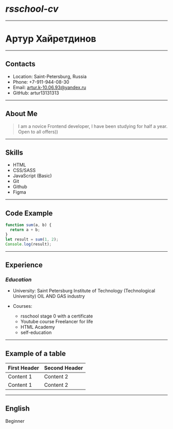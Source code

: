 # **_rsschool-cv_**

---

# Артур Хайретдинов

---

## Contacts

- Location: Saint-Petersburg, Russia
- Phone: +7-911-944-08-30
- Email: artur.k-10.06.93@yandex.ru
- GitHub: artur13131313

---

## About Me

> I am a novice Frontend developer, I have been studying for half a year. Open to all offers))

---

## Skills

- HTML
- CSS/SASS
- JavaScript (Basic)
- Git
- Github
- Figma

---

## Code Example

```js
function sum(a, b) {
  return a + b;
}
let result = sum(1, 2);
Console.log(result);
```

---

## Experience

### _Education_

- University: Saint Petersburg Institute of Technology (Technological University) OIL AND GAS industry
- Courses:

  - rsschool stage 0 with a certificate
  - Youtube course Freelancer for life
  - HTML Academy
  - self-education

---

## Example of a table

| First Header | Second Header |
| ------------ | ------------- |
| Content 1    | Content 2     |
| Content 1    | Content 2     |

---

## English

Beginner
